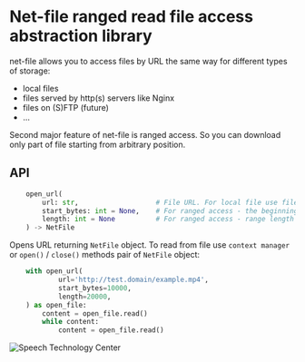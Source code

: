 # Net-file ranged read file access abstraction library

net-file allows you to access files by URL the same way for different types of storage: 
 * local files
 * files served by http(s) servers like Nginx
 * files on (S)FTP (future)
 * ...

Second major feature of net-file is ranged access. So you can download only part of file
starting from arbitrary position. 

## API

```python
    open_url(
        url: str,                   # File URL. For local file use file:///absolute/file/path
        start_bytes: int = None,    # For ranged access - the beginning of the range
        length: int = None          # For ranged access - range length
    ) -> NetFile
```

Opens URL returning `NetFile` object. To read from file use `context manager` or `open()` / `close()`
methods pair of `NetFile` object:

```python
    with open_url(
            url='http://test.domain/example.mp4',
            start_bytes=10000,
            length=20000,
    ) as open_file:
        content = open_file.read()
        while content:
            content = open_file.read()
```

![Speech Technology Center](https://gitlab.com/kraevs/net-file/-/blob/4ebdbe55109cb43330322efc71b7b9e9d9212106/img/stc.png)